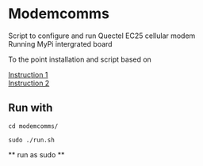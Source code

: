# Modemcomms

Script to configure and run Quectel EC25 cellular modem <br>
Running MyPi intergrated board <br>

To the point installation and script based on <br>

[Instruction 1](https://embeddedpi.com/documentation/3g-4g-modems/raspberry-pi-sierra-wireless-mc7304-modem-qmi-interface-setup) <br>
[Instruction 2](https://embeddedpi.com/documentation/3g-4g-modems/raspberry-pi-sierra-wireless-mc7455-modem-raw-ip-qmi-interface-setup) <br>

## Run with
```
cd modemcomms/
```
``` 
sudo ./run.sh
```
** run as sudo **